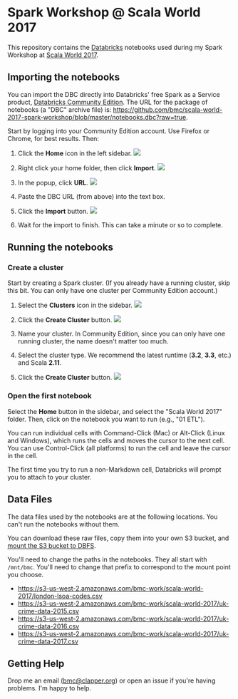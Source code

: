 # Spark Workshop @ Scala World 2017

This repository contains the
[Databricks](https://databricks.com) notebooks used during my
Spark Workshop at [Scala World 2017](http://scala.world).

## Importing the notebooks

You can import the DBC directly into Databricks' free Spark as a Service
product, 
[Databricks Community Edition](https://databricks.com/ce). The URL for
the package of notebooks (a "DBC" archive file) is:
<https://github.com/bmc/scala-world-2017-spark-workshop/blob/master/notebooks.dbc?raw=true>.

Start by logging into your Community Edition account. Use Firefox or
Chrome, for best results. Then:

1. Click the **Home** icon in the left sidebar. 
![](https://s3-us-west-2.amazonaws.com/curriculum-release/images/eLearning/home.png)

2. Right click your home folder, then click **Import**. 
![](https://s3-us-west-2.amazonaws.com/curriculum-release/images/eLearning/import-labs-1.png)

3. In the popup, click **URL**. 
![](https://github.com/bmc/scala-world-2017-spark-workshop/raw/master/images/import.png)

4. Paste the DBC URL (from above) into the text box.

5. Click the **Import** button. 
![](https://s3-us-west-2.amazonaws.com/curriculum-release/images/eLearning/import-labs-3.png)

6. Wait for the import to finish. This can take a minute or so to complete.

## Running the notebooks

### Create a cluster

Start by creating a Spark cluster. (If you already have a running cluster, skip this bit. You can only have one cluster per Community Edition account.)

1. Select the **Clusters** icon in the sidebar. 
![](https://s3-us-west-2.amazonaws.com/curriculum-release/images/eLearning/create-cluster-4.png)

2. Click the **Create Cluster** button. 
![](https://s3-us-west-2.amazonaws.com/curriculum-release/images/eLearning/create-cluster-5.png)

3. Name your cluster. In Community Edition, since you can only have one running cluster, the name doesn't matter too much.

4. Select the cluster type. We recommend the latest runtime (**3.2**, **3.3**, etc.) and Scala **2.11**.

5. Click the **Create Cluster** button. 
![](https://s3-us-west-2.amazonaws.com/curriculum-release/images/eLearning/create-cluster-2.png)

### Open the first notebook

Select the **Home** button in the sidebar, and select the "Scala World 2017"
folder. Then, click on the notebook you want to run (e.g., "01 ETL").

You can run individual cells with Command-Click (Mac) or Alt-Click
(Linux and Windows), which runs the cells and moves the cursor to the next
cell. You can use Control-Click (all platforms) to run the cell and leave
the cursor in the cell.

The first time you try to run a non-Markdown cell, Databricks will prompt
you to attach to your cluster.

## Data Files

The data files used by the notebooks are at the following locations. You
can't run the notebooks without them.

You can download these raw files, copy them into your own S3 bucket, and
[mount the S3 bucket to DBFS](https://docs.databricks.com/user-guide/dbfs-databricks-file-system.html#mounting-an-s3-bucket).

You'll need to change the paths in the notebooks. They all start with
`/mnt/bmc`. You'll need to change that prefix to correspond to the mount
point you choose.

* <https://s3-us-west-2.amazonaws.com/bmc-work/scala-world-2017/london-lsoa-codes.csv>
* <https://s3-us-west-2.amazonaws.com/bmc-work/scala-world-2017/uk-crime-data-2015.csv>
* <https://s3-us-west-2.amazonaws.com/bmc-work/scala-world-2017/uk-crime-data-2016.csv>
* <https://s3-us-west-2.amazonaws.com/bmc-work/scala-world-2017/uk-crime-data-2017.csv>

## Getting Help

Drop me an email (bmc@clapper.org) or open an issue if you're having problems. I'm happy to help.
